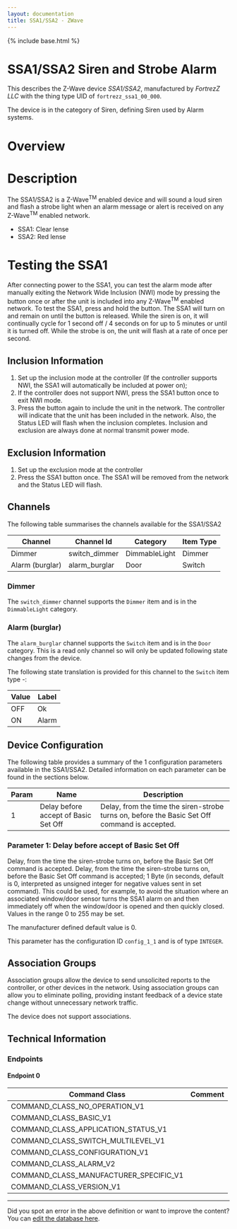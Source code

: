 ```yaml
---
layout: documentation
title: SSA1/SSA2 - ZWave
---
```


{% include base.html %}

# SSA1/SSA2 Siren and Strobe Alarm
This describes the Z-Wave device *SSA1/SSA2*, manufactured by *FortrezZ LLC* with the thing type UID of ```fortrezz_ssa1_00_000```.

The device is in the category of Siren, defining Siren used by Alarm systems.

# Overview

Description
===========

The SSA1/SSA2 is a Z-Wave<sup>TM</sup> enabled device and will sound a loud siren and flash a strobe light when an alarm message or alert is received on any Z-Wave<sup>TM</sup> enabled network.

- SSA1: Clear lense
- SSA2: Red lense

Testing the SSA1
================

After connecting power to the SSA1, you can test the alarm mode after manually exiting the Network Wide Inclusion (NWI) mode by pressing the button once or after the unit is included into any Z-Wave<sup>TM</sup> enabled network. To test the SSA1, press and hold the button. The SSA1 will turn on and remain on until the button is released. While the siren is on, it will continually cycle for 1 second off / 4 seconds on for up to 5 minutes or until it is turned off. While the strobe is on, the unit will flash at a rate of once per second.

## Inclusion Information

1. Set up the inclusion mode at the controller (If the controller supports NWI, the SSA1 will automatically be included at power on);
2. If the controller does not support NWI, press the SSA1 button once to exit NWI mode.
3. Press the button again to include the unit in the network. The controller will indicate that the unit has been included in the network. Also, the Status LED will flash when the inclusion completes. Inclusion and exclusion are always done at normal transmit power mode.

## Exclusion Information

1. Set up the exclusion mode at the controller
2. Press the SSA1 button once. The SSA1 will be removed from the network and the Status LED will flash.

## Channels

The following table summarises the channels available for the SSA1/SSA2

| Channel | Channel Id | Category | Item Type |
|---------|------------|----------|-----------|
| Dimmer | switch_dimmer | DimmableLight | Dimmer | 
| Alarm (burglar) | alarm_burglar | Door | Switch | 

### Dimmer

The ```switch_dimmer``` channel supports the ```Dimmer``` item and is in the ```DimmableLight``` category.

### Alarm (burglar)

The ```alarm_burglar``` channel supports the ```Switch``` item and is in the ```Door``` category. This is a read only channel so will only be updated following state changes from the device.

The following state translation is provided for this channel to the ```Switch``` item type -:

| Value | Label     |
|-------|-----------|
| OFF | Ok |
| ON | Alarm |



## Device Configuration

The following table provides a summary of the 1 configuration parameters available in the SSA1/SSA2.
Detailed information on each parameter can be found in the sections below.

| Param | Name  | Description |
|-------|-------|-------------|
| 1 | Delay before accept of Basic Set Off | Delay, from the time the siren-strobe turns on, before the Basic Set Off command is accepted. |

### Parameter 1: Delay before accept of Basic Set Off

Delay, from the time the siren-strobe turns on, before the Basic Set Off command is accepted.
Delay, from the time the siren-strobe turns on, before the Basic Set Off command is accepted; 1 Byte (in seconds, default is 0, interpreted as unsigned integer for negative values sent in set command). This could be used, for example, to avoid the situation where an associated window/door sensor turns the SSA1 alarm on and then immediately off when the window/door is opened and then quickly closed.
Values in the range 0 to 255 may be set.

The manufacturer defined default value is 0.

This parameter has the configuration ID ```config_1_1``` and is of type ```INTEGER```.


## Association Groups

Association groups allow the device to send unsolicited reports to the controller, or other devices in the network. Using association groups can allow you to eliminate polling, providing instant feedback of a device state change without unnecessary network traffic.

The device does not support associations.
## Technical Information

### Endpoints

#### Endpoint 0

| Command Class | Comment |
|---------------|---------|
| COMMAND_CLASS_NO_OPERATION_V1| |
| COMMAND_CLASS_BASIC_V1| |
| COMMAND_CLASS_APPLICATION_STATUS_V1| |
| COMMAND_CLASS_SWITCH_MULTILEVEL_V1| |
| COMMAND_CLASS_CONFIGURATION_V1| |
| COMMAND_CLASS_ALARM_V2| |
| COMMAND_CLASS_MANUFACTURER_SPECIFIC_V1| |
| COMMAND_CLASS_VERSION_V1| |

---

Did you spot an error in the above definition or want to improve the content?
You can [edit the database here](http://www.cd-jackson.com/index.php/zwave/zwave-device-database/zwave-device-list/devicesummary/220).
